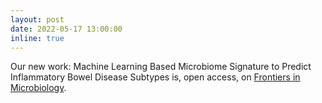 ```yaml
---
layout: post
date: 2022-05-17 13:00:00
inline: true
---
```


Our new work: Machine Learning Based Microbiome Signature to Predict Inflammatory Bowel Disease Subtypes is, open access, on <a href="https://www.frontiersin.org/articles/10.3389/fmicb.2022.872671/full">Frontiers in Microbiology</a>.
